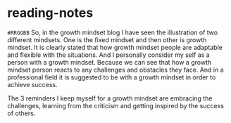 # reading-notes

`#RRGGBB` So, in the growth mindset blog I have seen the illustration of two different mindsets. One is the fixed mindset and then other is growth mindset. It is clearly stated that how growth mindset people are adaptable and flexible with the situations. And I personally consider my self as a person with a growth mindset. Because we can see that how a growth mindset person reacts to any challenges and obstacles they face. And in a professional field it is suggested to be with a growth mindset in order to achieve success.

The 3 reminders I keep myself for a growth mindset are embracing the challenges, learning from the criticism and getting inspired by the success of others.
